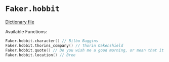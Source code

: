 # `Faker.hobbit`

[Dictionary file](../src/main/resources/locales/en/hobbit.yml)

Available Functions:  
```kotlin
Faker.hobbit.character() // Bilbo Baggins
Faker.hobbit.thorins_company() // Thorin Oakenshield
Faker.hobbit.quote() // Do you wish me a good morning, or mean that it is a good morning whether I want it or not; or that you feel good this morning; or that it is a morning to be good on?
Faker.hobbit.location() // Bree
```
